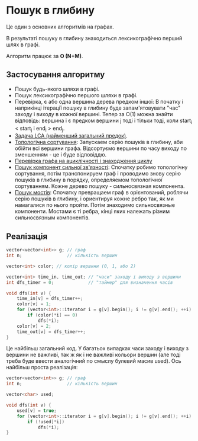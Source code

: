 # Пошук в глибину

Це один з основних алгоритмів на графах.

В результаті пошуку в глибину знаходиться лексикографічно перший шлях в графі.

Алгоритм працює за **O (N+M)**.

## Застосування алгоритму

* Пошук будь-якого шляхи в графі.
* Пошук лексикографічно першого шляхи в графі.
* Перевірка, є або одна вершина дерева предком іншої:
В початку і наприкінці ітерації пошуку в глибину буде запам'ятовувати "час" заходу і виходу в кожної вершині. Тепер за O(1) можна знайти відповідь: вершина i є предком вершини j тоді і тільки тоді, коли start<sub>i</sub> < start<sub>j</sub> і end<sub>i</sub> > end<sub>j</sub>.
* [Задача LCA (найменший загальний предок)](lca).
* [Топологічна сортування](topological_sort):
Запускаем серію пошуків в глибину, аби обійти всі вершини графа. Відсортуємо вершини по часу виходу по зменшенням - це і буде відповіддю.
* [Перевірка графа на ациклічності і знаходження циклу](finding_cycle)
* [Пошук компонент сильної зв'язності](strong_connected_components):
Спочатку робимо топологічну сортування, потім транспонируем граф і проводимо знову серію пошуків в глибину в порядку, определяемом топологічної сортуванням. Кожне дерево пошуку - сильносвязная компонента.
* [Пошук мостів](bridge_searching):
Спочатку превращаем граф в орієнтований, роблячи серію пошуків в глибину, і ориентируя кожне ребро так, як ми намагалися по нього пройти. Потім знаходимо сильносвязные компоненти. Мостами є ті ребра, кінці яких належать різним сильносвязным компонентів.

## Реалізація

<!--- TODO: specify code snippet id -->
``` cpp
vector<vector<int>> g; // граф
int n;                 // кількість вершин

vector<int> color; // колір вершини (0, 1, або 2)

vector<int> time_in, time_out; // "часи" заходу і виходу з вершини
int dfs_timer = 0;             // "таймер" для визначення часів

void dfs(int v) {
    time_in[v] = dfs_timer++;
    color[v] = 1;
    for (vector<int>::iterator i = g[v].begin(); i != g[v].end(); ++i)
        if (color[*i] == 0)
            dfs(*i);
    color[v] = 2;
    time_out[v] = dfs_timer++;
}
```
Це найбільш загальний код. У багатьох випадках часи заходу і виходу з вершини не важливі, так ж як і не важливі кольори вершин (але тоді треба буде ввести аналогічний по смыслу булевий масив used). Ось найбільш проста реалізація:

<!--- TODO: specify code snippet id -->
``` cpp
vector<vector<int>> g; // граф
int n;                 // кількість вершин

vector<char> used;

void dfs(int v) {
    used[v] = true;
    for (vector<int>::iterator i = g[v].begin(); i != g[v].end(); ++i)
        if (!used[*i])
            dfs(*i);
}
```
